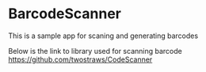 # BarcodeScanner

This is a sample app for scaning and generating barcodes

Below is the link to library used for scanning barcode
https://github.com/twostraws/CodeScanner
